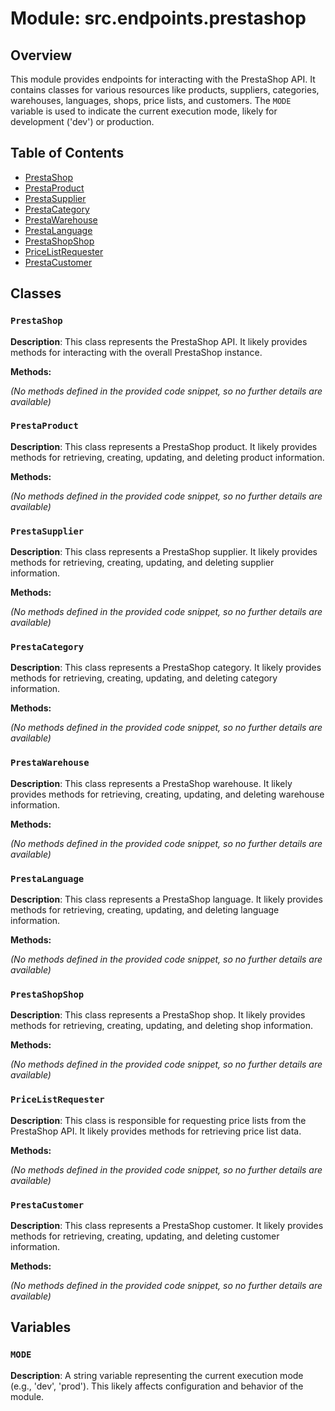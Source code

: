 # Module: src.endpoints.prestashop

## Overview

This module provides endpoints for interacting with the PrestaShop API. It contains classes for various resources like products, suppliers, categories, warehouses, languages, shops, price lists, and customers.  The `MODE` variable is used to indicate the current execution mode, likely for development ('dev') or production.

## Table of Contents

* [PrestaShop](#prestashop)
* [PrestaProduct](#prestaproduct)
* [PrestaSupplier](#prestasupplier)
* [PrestaCategory](#prestatcategory)
* [PrestaWarehouse](#prestawarehouse)
* [PrestaLanguage](#prestalanguage)
* [PrestaShopShop](#prestashopshop)
* [PriceListRequester](#pricelistrequester)
* [PrestaCustomer](#prestackustomer)

## Classes

### `PrestaShop`

**Description**: This class represents the PrestaShop API.  It likely provides methods for interacting with the overall PrestaShop instance.

**Methods:**

*(No methods defined in the provided code snippet, so no further details are available)*


### `PrestaProduct`

**Description**: This class represents a PrestaShop product. It likely provides methods for retrieving, creating, updating, and deleting product information.

**Methods:**

*(No methods defined in the provided code snippet, so no further details are available)*


### `PrestaSupplier`

**Description**: This class represents a PrestaShop supplier. It likely provides methods for retrieving, creating, updating, and deleting supplier information.

**Methods:**

*(No methods defined in the provided code snippet, so no further details are available)*


### `PrestaCategory`

**Description**: This class represents a PrestaShop category. It likely provides methods for retrieving, creating, updating, and deleting category information.

**Methods:**

*(No methods defined in the provided code snippet, so no further details are available)*


### `PrestaWarehouse`

**Description**: This class represents a PrestaShop warehouse. It likely provides methods for retrieving, creating, updating, and deleting warehouse information.

**Methods:**

*(No methods defined in the provided code snippet, so no further details are available)*


### `PrestaLanguage`

**Description**: This class represents a PrestaShop language. It likely provides methods for retrieving, creating, updating, and deleting language information.

**Methods:**

*(No methods defined in the provided code snippet, so no further details are available)*


### `PrestaShopShop`

**Description**: This class represents a PrestaShop shop. It likely provides methods for retrieving, creating, updating, and deleting shop information.

**Methods:**

*(No methods defined in the provided code snippet, so no further details are available)*


### `PriceListRequester`

**Description**: This class is responsible for requesting price lists from the PrestaShop API. It likely provides methods for retrieving price list data.

**Methods:**

*(No methods defined in the provided code snippet, so no further details are available)*


### `PrestaCustomer`

**Description**: This class represents a PrestaShop customer. It likely provides methods for retrieving, creating, updating, and deleting customer information.

**Methods:**

*(No methods defined in the provided code snippet, so no further details are available)*

## Variables

### `MODE`

**Description**: A string variable representing the current execution mode (e.g., 'dev', 'prod').  This likely affects configuration and behavior of the module.
